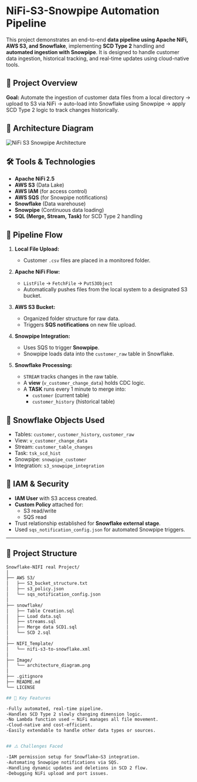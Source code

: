 # NiFi-S3-Snowpipe Automation Pipeline

This project demonstrates an end-to-end **data pipeline using Apache NiFi, AWS S3, and Snowflake**, implementing **SCD Type 2** handling and **automated ingestion with Snowpipe**. It is designed to handle customer data ingestion, historical tracking, and real-time updates using cloud-native tools.


## 📌 Project Overview

**Goal:** Automate the ingestion of customer data files from a local directory → upload to S3 via NiFi → auto-load into Snowflake using Snowpipe → apply SCD Type 2 logic to track changes historically.


## 🧱 Architecture Diagram

![NiFi S3 Snowpipe Architecture](image/architecture.png)


## 🛠️ Tools & Technologies

- **Apache NiFi 2.5**
- **AWS S3** (Data Lake)
- **AWS IAM** (for access control)
- **AWS SQS** (for Snowpipe notifications)
- **Snowflake** (Data warehouse)
- **Snowpipe** (Continuous data loading)
- **SQL (Merge, Stream, Task)** for SCD Type 2 handling


## 🔄 Pipeline Flow

1. **Local File Upload:**
   - Customer `.csv` files are placed in a monitored folder.

2. **Apache NiFi Flow:**
   - `ListFile` → `FetchFile` → `PutS3Object`
   - Automatically pushes files from the local system to a designated S3 bucket.

3. **AWS S3 Bucket:**
   - Organized folder structure for raw data.
   - Triggers **SQS notifications** on new file upload.

4. **Snowpipe Integration:**
   - Uses SQS to trigger **Snowpipe**.
   - Snowpipe loads data into the `customer_raw` table in Snowflake.

5. **Snowflake Processing:**
   - `STREAM` tracks changes in the raw table.
   - A **view** (`v_customer_change_data`) holds CDC logic.
   - A **TASK** runs every 1 minute to merge into:
     - `customer` (current table)
     - `customer_history` (historical table)

## 🧾 Snowflake Objects Used

- Tables: `customer`, `customer_history`, `customer_raw`
- View: `v_customer_change_data`
- Stream: `customer_table_changes`
- Task: `tsk_scd_hist`
- Snowpipe: `snowpipe_customer`
- Integration: `s3_snowpipe_integration`


## 🔐 IAM & Security

- **IAM User** with S3 access created.
- **Custom Policy** attached for:
  - S3 read/write
  - SQS read
- Trust relationship established for **Snowflake external stage**.
- Used `sqs_notification_config.json` for automated Snowpipe triggers.

---

## 📂 Project Structure

```bash
Snowflake-NIFI real Project/
│
├── AWS S3/
│   ├── S3_bucket_structure.txt
│   ├── s3_policy.json
│   └── sqs_notification_config.json
│
├── snowflake/
│   ├── Table Creation.sql
│   ├── Load data.sql
│   ├── streams.sql
│   ├── Merge data SCD1.sql
│   └── SCD 2.sql
│
├── NIFI_Template/
│   └── nifi-s3-to-snowflake.xml
│
├── Image/
│   └── architecture_diagram.png
│
├── .gitignore
├── README.md
└── LICENSE

## 🔑 Key Features

-Fully automated, real-time pipeline.
-Handles SCD Type 2 slowly changing dimension logic.
-No Lambda function used – NiFi manages all file movement.
-Cloud-native and cost-efficient.
-Easily extendable to handle other data types or sources.


## ⚠️ Challenges Faced

-IAM permission setup for Snowflake–S3 integration.
-Automating Snowpipe notifications via SQS.
-Handling dynamic updates and deletions in SCD 2 flow.
-Debugging NiFi upload and port issues.



